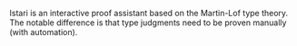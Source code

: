 Istari is an interactive proof assistant based on the Martin-Lof type theory. The notable difference is that type judgments need to be proven manually (with automation). 
